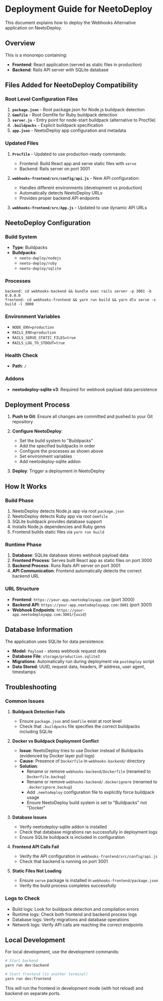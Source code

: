 # Deployment Guide for NeetoDeploy

This document explains how to deploy the Webhooks Alternative application on NeetoDeploy.

## Overview

This is a monorepo containing:
- **Frontend**: React application (served as static files in production)
- **Backend**: Rails API server with SQLite database

## Files Added for NeetoDeploy Compatibility

### Root Level Configuration Files

1. **`package.json`** - Root package.json for Node.js buildpack detection
2. **`Gemfile`** - Root Gemfile for Ruby buildpack detection
3. **`server.js`** - Entry point for node-start buildpack (alternative to Procfile)
4. **`.buildpacks`** - Explicit buildpack specification
5. **`app.json`** - NeetoDeploy app configuration and metadata

### Updated Files

1. **`Procfile`** - Updated to use production-ready commands:
   - Frontend: Build React app and serve static files with `serve`
   - Backend: Rails server on port 3001

2. **`webhooks-frontend/src/config/api.js`** - New API configuration:
   - Handles different environments (development vs production)
   - Automatically detects NeetoDeploy URLs
   - Provides proper backend API endpoints

3. **`webhooks-frontend/src/App.js`** - Updated to use dynamic API URLs

## NeetoDeploy Configuration

### Build System
- **Type**: Buildpacks
- **Buildpacks**:
  - `neeto-deploy/nodejs`
  - `neeto-deploy/ruby`
  - `neeto-deploy/sqlite`

### Processes
```
backend: cd webhooks-backend && bundle exec rails server -p 3001 -b 0.0.0.0
frontend: cd webhooks-frontend && yarn run build && yarn dlx serve -s build -l 3000
```

### Environment Variables
- `NODE_ENV=production`
- `RAILS_ENV=production`
- `RAILS_SERVE_STATIC_FILES=true`
- `RAILS_LOG_TO_STDOUT=true`

### Health Check
- **Path**: `/`

### Addons
- **neetodeploy-sqlite v3**: Required for webhook payload data persistence

## Deployment Process

1. **Push to Git**: Ensure all changes are committed and pushed to your Git repository

2. **Configure NeetoDeploy**:
   - Set the build system to "Buildpacks"
   - Add the specified buildpacks in order
   - Configure the processes as shown above
   - Set environment variables
   - Add neetodeploy-sqlite addon

3. **Deploy**: Trigger a deployment in NeetoDeploy

## How It Works

### Build Phase
1. NeetoDeploy detects Node.js app via root `package.json`
2. NeetoDeploy detects Ruby app via root `Gemfile`
3. SQLite buildpack provides database support
4. Installs Node.js dependencies and Ruby gems
5. Frontend builds static files via `yarn run build`

### Runtime Phase
1. **Database**: SQLite database stores webhook payload data
2. **Frontend Process**: Serves built React app as static files on port 3000
3. **Backend Process**: Runs Rails API server on port 3001
4. **API Communication**: Frontend automatically detects the correct backend URL

### URL Structure
- **Frontend**: `https://your-app.neetodeployapp.com` (port 3000)
- **Backend API**: `https://your-app.neetodeployapp.com:3001` (port 3001)
- **Webhook Endpoints**: `https://your-app.neetodeployapp.com:3001/{uuid}`

## Database Information

The application uses SQLite for data persistence:
- **Model**: `Payload` - stores webhook request data
- **Database File**: `storage/production.sqlite3`
- **Migrations**: Automatically run during deployment via `postdeploy` script
- **Data Stored**: UUID, request data, headers, IP address, user agent, timestamps

## Troubleshooting

### Common Issues

1. **Buildpack Detection Fails**
   - Ensure `package.json` and `Gemfile` exist at root level
   - Check that `.buildpacks` file specifies the correct buildpacks including SQLite

2. **Docker vs Buildpack Deployment Conflict**
   - **Issue**: NeetoDeploy tries to use Docker instead of Buildpacks (evidenced by Docker layer pull logs)
   - **Cause**: Presence of `Dockerfile` in `webhooks-backend/` directory
   - **Solution**:
     - Rename or remove `webhooks-backend/Dockerfile` (renamed to `Dockerfile.backup`)
     - Rename or remove `webhooks-backend/.dockerignore` (renamed to `.dockerignore.backup`)
     - Add `.neetodeploy` configuration file to explicitly force buildpack usage
     - Ensure NeetoDeploy build system is set to "Buildpacks" not "Docker"

3. **Database Issues**
   - Verify neetodeploy-sqlite addon is installed
   - Check that database migrations ran successfully in deployment logs
   - Ensure SQLite buildpack is included in configuration

4. **Frontend API Calls Fail**
   - Verify the API configuration in `webhooks-frontend/src/config/api.js`
   - Check that backend is running on port 3001

5. **Static Files Not Loading**
   - Ensure `serve` package is installed in `webhooks-frontend/package.json`
   - Verify the build process completes successfully

### Logs to Check
- Build logs: Look for buildpack detection and compilation errors
- Runtime logs: Check both frontend and backend process logs
- Database logs: Verify migrations and database operations
- Network logs: Verify API calls are reaching the correct endpoints

## Local Development

For local development, use the development commands:

```bash
# Start backend
yarn run dev:backend

# Start frontend (in another terminal)
yarn run dev:frontend
```

This will run the frontend in development mode (with hot reload) and backend on separate ports.
